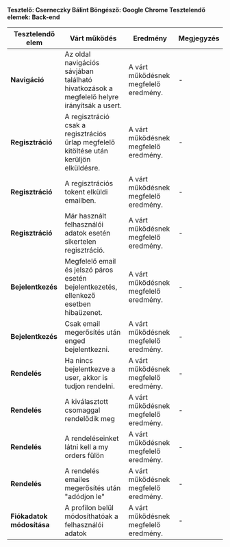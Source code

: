 **Tesztelő: Cserneczky Bálint Böngésző: Google Chrome Tesztelendő elemek: Back-end**

| **Tesztelendő elem** | **Várt működés** | **Eredmény** | **Megjegyzés** |
| --- | --- | --- | --- |
| **Navigáció** | Az oldal navigációs sávjában található hivatkozások a megfelelő helyre irányítsák a usert. | A várt működésnek megfelelő eredmény. | - |
| **Regisztráció** | A regisztráció csak a regisztrációs űrlap megfelelő kitöltése után kerüljön elküldésre. | A várt működésnek megfelelő eredmény. | - |
| **Regisztráció** | A regisztrációs tokent elküldi emailben. | A várt működésnek megfelelő eredmény. | - |
| **Regisztráció** | Már használt felhasználói adatok esetén sikertelen regisztráció. | A várt működésnek megfelelő eredmény. | - |
| **Bejelentkezés** | Megfelelő email és jelszó páros esetén bejelentkezetés, ellenkező esetben hibaüzenet. | A várt működésnek megfelelő eredmény. | - |
| **Bejelentkezés** | Csak email megerősítés után enged bejelentkezni. | A várt működésnek megfelelő eredmény. | - |
| **Rendelés** | Ha nincs bejelentkezve a user, akkor is tudjon rendelni. | A várt működésnek megfelelő eredmény. | - |
| **Rendelés** | A kiválasztott csomaggal rendelődik meg | A várt működésnek megfelelő eredmény. | - |
| **Rendelés** | A rendeléseinket látni kell a my orders fülön | A várt működésnek megfelelő eredmény. | - |
| **Rendelés** | A rendelés emailes megerősítés után "adódjon le" | A várt működésnek megfelelő eredmény. | - |
| **Fiókadatok módosítása** | A profilon belül módosíthatóak a felhasználói adatok | A várt működésnek megfelelő eredmény. | - |